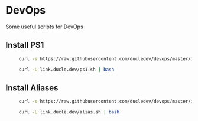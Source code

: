 # DevOps

Some useful scripts for DevOps

## Install PS1

```sh
     curl -s https://raw.githubusercontent.com/ducledev/devops/master/install_ps1.sh | bash

     curl -L link.ducle.dev/ps1.sh | bash
```

## Install Aliases

```sh
     curl -s https://raw.githubusercontent.com/ducledev/devops/master/install_aliases.sh | bash

     curl -L link.ducle.dev/alias.sh | bash
```
